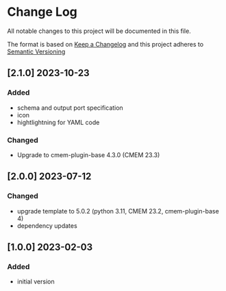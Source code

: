 # Change Log

All notable changes to this project will be documented in this file.

The format is based on [Keep a Changelog](http://keepachangelog.com/) and this project adheres to [Semantic Versioning](https://semver.org/)

## [2.1.0] 2023-10-23

### Added

- schema and output port specification
- icon
- hightlightning for YAML code

### Changed

- Upgrade to cmem-plugin-base 4.3.0 (CMEM 23.3)


## [2.0.0] 2023-07-12

### Changed

- upgrade template to 5.0.2 (python 3.11, CMEM 23.2, cmem-plugin-base 4)
- dependency updates


## [1.0.0] 2023-02-03

### Added

- initial version
